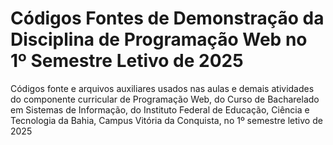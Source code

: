 # Códigos Fontes de Demonstração da Disciplina de Programação Web no 1º Semestre Letivo de 2025

Códigos fonte e arquivos auxiliares usados nas aulas e demais atividades do componente curricular de Programação Web, do Curso de Bacharelado em Sistemas de Informação, do Instituto Federal de Educação, Ciência e Tecnologia da Bahia, Campus Vitória da Conquista, no 1º semestre letivo de 2025
